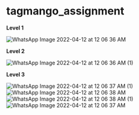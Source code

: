 # tagmango_assignment

**Level 1**

![WhatsApp Image 2022-04-12 at 12 06 36 AM](https://user-images.githubusercontent.com/63206330/162807948-87b174a5-5120-4340-bf7d-bc186dc8610f.jpeg)

**Level 2**


![WhatsApp Image 2022-04-12 at 12 06 36 AM (1)](https://user-images.githubusercontent.com/63206330/162808216-2f8cd633-f074-468d-8c17-f56b815a4f5d.jpeg)

**Level 3**

![WhatsApp Image 2022-04-12 at 12 06 37 AM (1)](https://user-images.githubusercontent.com/63206330/162808456-a83467cb-7196-4642-9799-fdab81e7d08b.jpeg)
![WhatsApp Image 2022-04-12 at 12 06 38 AM](https://user-images.githubusercontent.com/63206330/162808463-aa2b7e2f-732c-4482-ba9e-7f07df98c1f3.jpeg)
![WhatsApp Image 2022-04-12 at 12 06 38 AM (1)](https://user-images.githubusercontent.com/63206330/162808467-1dcee9d5-c5a7-4d48-8fd1-5c73d4ed12e2.jpeg)
![WhatsApp Image 2022-04-12 at 12 06 37 AM](https://user-images.githubusercontent.com/63206330/162808470-9e611793-aa7b-4d31-ab83-abae1acddb84.jpeg)
